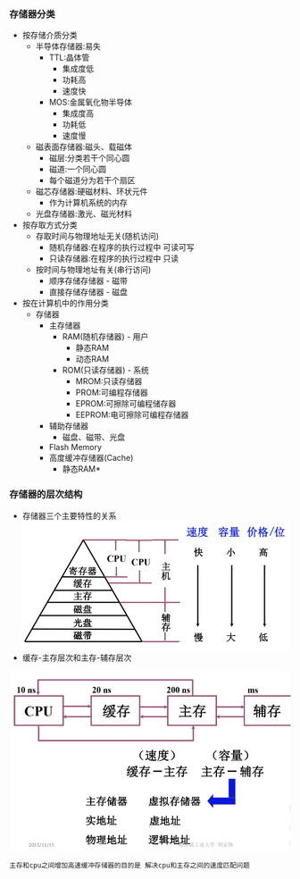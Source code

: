 ### 存储器分类

* 按存储介质分类
  * 半导体存储器:易失
    * TTL:晶体管
      * 集成度低
      * 功耗高
      * 速度快
    * MOS:金属氧化物半导体
      * 集成度高
      * 功耗低
      * 速度慢
  * 磁表面存储器:磁头、载磁体
    * 磁层:分类若干个同心圆
    * 磁道:一个同心圆
    * 每个磁道分为若干个扇区
  * 磁芯存储器:硬磁材料、环状元件
    * 作为计算机系统的内存
  * 光盘存储器:激光、磁光材料
* 按存取方式分类
  * 存取时间与物理地址无关\(随机访问\)
    * 随机存储器:在程序的执行过程中 可读可写
    * 只读存储器:在程序的执行过程中 只读
  * 按时间与物理地址有关\(串行访问\)
    * 顺序存储存储器 - 磁带
    * 直接存储存储器 - 磁盘
* 按在计算机中的作用分类
  * 存储器
    * 主存储器
      * RAM\(随机存储器\) - 用户
        * 静态RAM
        * 动态RAM
      * ROM\(只读存储器\) - 系统
        * MROM:只读存储器
        * PROM:可编程存储器
        * EPROM:可擦除可编程储存器
        * EEPROM:电可擦除可编程存储器
    * 辅助存储器
      * 磁盘、磁带、光盘
    * Flash Memory
    * 高度缓冲存储器\(Cache\)
      * 静态RAM\*

### 存储器的层次结构

* 存储器三个主要特性的关系
  ![](/assets/js-14.2.4.1-3.png)
* 缓存-主存层次和主存-辅存层次

![](/assets/js-14.2.4.1-4.png)



```
主存和cpu之间增加高速缓冲存储器的目的是 解决cpu和主存之间的速度匹配问题
```



